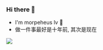
### Hi there 👋
- I'm morpeheus lv 🌱
- 做一件事最好是十年前, 其次是现在

<!--
**OnePieceLv/OnePieceLv** is a ✨ _special_ ✨ repository because its `README.md` (this file) appears on your GitHub profile.

Here are some ideas to get you started:

- 🔭 I’m currently working on ...
- 🌱 I’m currently learning ...
- 👯 I’m looking to collaborate on ...
- 🤔 I’m looking for help with ...
- 💬 Ask me about ...
- 📫 How to reach me: ...
- 😄 Pronouns: ...
- ⚡ Fun fact: ...
-->

<img align="left" src="https://github-readme-stats.vercel.app/api?username=OnePieceLv&show_icons=true&icon_color=0366d6&text_color=24292e&bg_color=ffffff&hide_title=true" />

